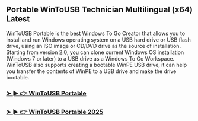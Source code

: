 ## Portable WinToUSB Technician Multilingual (x64) Latest

WinToUSB Portable is the best  Windows To Go Creator that allows you to install and run Windows operating system on a USB hard drive or USB flash drive, using an ISO image or CD/DVD drive as the source of installation. Starting from version 2.0, you can clone current Windows OS installation (Windows 7 or later) to a USB drive as a Windows To Go Workspace. WinToUSB also supports creating a bootable WinPE USB drive, it can help you transfer the contents of WinPE to a USB drive and make the drive bootable.

### [➤ ► 👉 WinToUSB Portable](https://tinyurl.com/9rdtyvz2)

### [➤ ► 👉 WinToUSB Portable 2025](https://tinyurl.com/9rdtyvz2)
